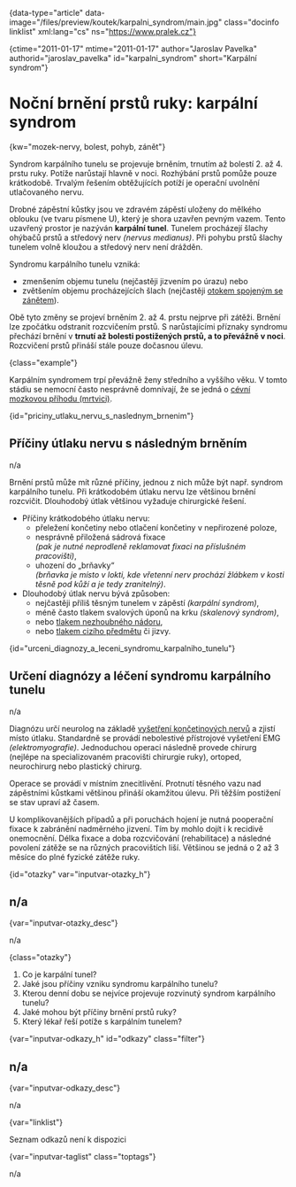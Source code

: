 
{data-type="article" data-image="/files/preview/koutek/karpalni_syndrom/main.jpg" class="docinfo linklist" xml:lang="cs" ns="https://www.pralek.cz"}

{ctime="2011-01-17" mtime="2011-01-17" author="Jaroslav Pavelka" authorid="jaroslav\_pavelka" id="karpalni\_syndrom" short="Karpální syndrom"}

# Noční brnění prstů ruky: karpální syndrom

<!-- generated attribute kw by user_udpatekw.sh on 2019-09-22, do not edit -->

{kw="mozek-nervy, bolest, pohyb, zánět"}

Syndrom karpálního tunelu se projevuje brněním, trnutím až bolestí 2. až 4. prstu ruky. Potíže narůstají hlavně v noci. Rozhýbání prstů pomůže pouze krátkodobě. Trvalým řešením obtěžujících potíží je operační uvolnění utlačovaného nervu.

Drobné zápěstní kůstky jsou ve zdravém zápěstí uloženy do mělkého oblouku (ve tvaru písmene U), který je shora uzavřen pevným vazem. Tento uzavřený prostor je nazýván **karpální tunel**. Tunelem procházejí šlachy ohýbačů prstů a středový nerv _(nervus medianus)_. Při pohybu prstů šlachy tunelem volně kloužou a středový nerv není drážděn.

Syndromu karpálního tunelu vzniká:

  * zmenšením objemu tunelu (nejčastěji jizvením po úrazu) nebo
  * zvětšením objemu procházejících šlach (nejčastěji [otokem spojeným se zánětem][1]).

Obě tyto změny se projeví brněním 2. až 4. prstu nejprve při zátěži. Brnění lze zpočátku odstranit rozcvičením prstů. S narůstajícími příznaky syndromu přechází brnění v **trnutí až bolesti postižených prstů, a to převážně v noci**. Rozcvičení prstů přináší stále pouze dočasnou úlevu.

{class="example"}

Karpálním syndromem trpí převážně ženy středního a vyššího věku. V tomto stádiu se nemocní často nesprávně domnívají, že se jedná o [cévní mozkovou příhodu (mrtvici)][2].

{id="priciny\_utlaku\_nervu\_s\_naslednym_brnenim"}

## Příčiny útlaku nervu s následným brněním

n/a

Brnění prstů může mít různé příčiny, jednou z nich může být např. syndrom karpálního tunelu. Při krátkodobém útlaku nervu lze většinou brnění rozcvičit. Dlouhodobý útlak většinou vyžaduje chirurgické řešení.

  * Příčiny krátkodobého útlaku nervu: 
      * přeležení končetiny nebo otlačení končetiny v nepřirozené poloze,
      * nesprávně přiložená sádrová fixace  
        _(pak je nutné neprodleně reklamovat fixaci na příslušném pracovišti)_, 
      * uhození do „brňavky“  
        _(brňavka je místo v lokti, kde vřetenní nerv prochází žlábkem v kosti těsně pod kůží a je tedy zranitelný)_. 
  * Dlouhodobý útlak nervu bývá způsoben: 
      * nejčastěji příliš těsným tunelem v zápěstí _(karpální syndrom)_,
      * méně často tlakem svalových úponů na krku _(skalenový syndrom)_,
      * nebo [tlakem nezhoubného nádoru][3],
      * nebo [tlakem cizího předmětu][4] či jizvy.

{id="urceni\_diagnozy\_a\_leceni\_syndromu\_karpalniho\_tunelu"}

## Určení diagnózy a léčení syndromu karpálního tunelu

n/a

Diagnózu určí neurolog na základě [vyšetření končetinových nervů][5] a zjistí místo útlaku. Standardně se provádí nebolestivé přístrojové vyšetření EMG _(elektromyografie)_. Jednoduchou operaci následně provede chirurg (nejlépe na specializovaném pracovišti chirurgie ruky), ortoped, neurochirurg nebo plastický chirurg.

Operace se provádí v místním znecitlivění. Protnutí těsného vazu nad zápěstními kůstkami většinou přináší okamžitou úlevu. Při těžším postižení se stav upraví až časem.

U komplikovanějších případů a při poruchách hojení je nutná pooperační fixace k zabránění nadměrného jizvení. Tím by mohlo dojít i k recidivě onemocnění. Délka fixace a doba rozcvičování (rehabilitace) a následné povolení zátěže se na různých pracovištích liší. Většinou se jedná o 2 až 3 měsíce do plné fyzické zátěže ruky.

{id="otazky" var="inputvar-otazky_h"}

## n/a

{var="inputvar-otazky_desc"}

n/a

{class="otazky"}

  1. Co je karpální tunel?
  2. Jaké jsou příčiny vzniku syndromu karpálního tunelu?
  3. Kterou denní dobu se nejvíce projevuje rozvinutý syndrom karpálního tunelu?
  4. Jaké mohou být příčiny brnění prstů ruky?
  5. Který lékař řeší potíže s karpálním tunelem?

{var="inputvar-odkazy_h" id="odkazy" class="filter"}

## n/a

{var="inputvar-odkazy_desc"}

n/a

{var="linklist"}

Seznam odkazů není k dispozici

{var="inputvar-taglist" class="toptags"}

n/a

 [1]: onemocneni_slach
 [2]: iktus
 [3]: nezhoubne_nadory
 [4]: bodne_a_strelne_poraneni
 [5]: nalehavost_lekarskeho_vysetreni

